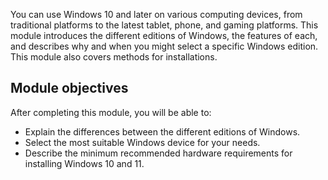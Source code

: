 You can use Windows 10 and later on various computing devices, from traditional platforms to the latest tablet, phone, and gaming platforms. This module introduces the different editions of Windows, the features of each, and describes why and when you might select a specific Windows edition. This module also covers methods for installations.

## Module objectives

After completing this module, you will be able to:

 -  Explain the differences between the different editions of Windows.
 -  Select the most suitable Windows device for your needs.
 -  Describe the minimum recommended hardware requirements for installing Windows 10 and 11.
